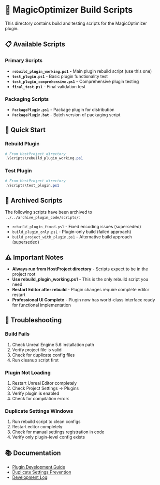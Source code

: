 # 🔧 MagicOptimizer Build Scripts

This directory contains build and testing scripts for the MagicOptimizer plugin.

## 📋 **Available Scripts**

### **Primary Scripts**
- **`rebuild_plugin_working.ps1`** - Main plugin rebuild script (use this one)
- **`test_plugin.ps1`** - Basic plugin functionality test
- **`test_plugin_comprehensive.ps1`** - Comprehensive plugin testing
- **`final_test.ps1`** - Final validation test

### **Packaging Scripts**
- **`PackagePlugin.ps1`** - Package plugin for distribution
- **`PackagePlugin.bat`** - Batch version of packaging script

## 🚀 **Quick Start**

### **Rebuild Plugin**
```powershell
# From HostProject directory
.\Scripts\rebuild_plugin_working.ps1
```

### **Test Plugin**
```powershell
# From HostProject directory
.\Scripts\test_plugin.ps1
```

## 📁 **Archived Scripts**

The following scripts have been archived to `../../archive_plugin_code/scripts/`:
- `rebuild_plugin_fixed.ps1` - Fixed encoding issues (superseded)
- `build_plugin_only.ps1` - Plugin-only build (failed approach)
- `build_project_with_plugin.ps1` - Alternative build approach (superseded)

## ⚠️ **Important Notes**

- **Always run from HostProject directory** - Scripts expect to be in the project root
- **Use rebuild_plugin_working.ps1** - This is the only rebuild script you need
- **Restart Editor after rebuild** - Plugin changes require complete editor restart
- **Professional UI Complete** - Plugin now has world-class interface ready for functional implementation

## 🔧 **Troubleshooting**

### **Build Fails**
1. Check Unreal Engine 5.6 installation path
2. Verify project file is valid
3. Check for duplicate config files
4. Run cleanup script first

### **Plugin Not Loading**
1. Restart Unreal Editor completely
2. Check Project Settings → Plugins
3. Verify plugin is enabled
4. Check for compilation errors

### **Duplicate Settings Windows**
1. Run rebuild script to clean configs
2. Restart editor completely
3. Check for manual settings registration in code
4. Verify only plugin-level config exists

## 📚 **Documentation**

- [Plugin Development Guide](../../docs/DEV_README.md)
- [Duplicate Settings Prevention](../../Plugins/MagicOptimizer/DUPLICATE_SETTINGS_PREVENTION.md)
- [Development Log](../../docs/DEVELOPMENT_LOG.md)

